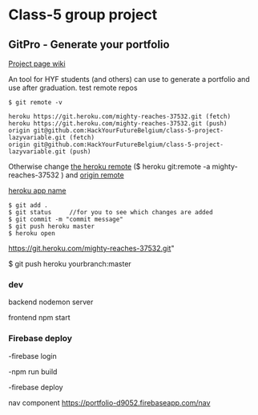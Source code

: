 # Class-5 group project
## GitPro - Generate your portfolio
[Project page wiki](https://github.com/HackYourFutureBelgium/class-5-project/wiki/lazyvariable)

An tool for HYF students (and others) can use to generate a portfolio and use after graduation.
test remote repos
```
$ git remote -v
```
```
heroku https://git.heroku.com/mighty-reaches-37532.git (fetch)
heroku https://git.heroku.com/mighty-reaches-37532.git (push)
origin git@github.com:HackYourFutureBelgium/class-5-project-lazyvariable.git (fetch)
origin git@github.com:HackYourFutureBelgium/class-5-project-lazyvariable.git (push)
```

Otherwise change [the heroku remote](https://stackoverflow.com/questions/6226846/how-to-change-a-git-remote-on-heroku) (\$ heroku git:remote -a mighty-reaches-37532
) and [origin remote](https://stackoverflow.com/questions/22694294/reconnect-remote-origin)

[heroku app name](https://mighty-reaches-37532.herokuapp.com/)

```
$ git add .
$ git status     //for you to see which changes are added
$ git commit -m "commit message"
$ git push heroku master
$ heroku open
```
https://git.heroku.com/mighty-reaches-37532.git"

$ git push heroku yourbranch:master

### dev

backend nodemon server

frontend npm start

### Firebase deploy

-firebase login

-npm run build

-firebase deploy


nav component https://portfolio-d9052.firebaseapp.com/nav

